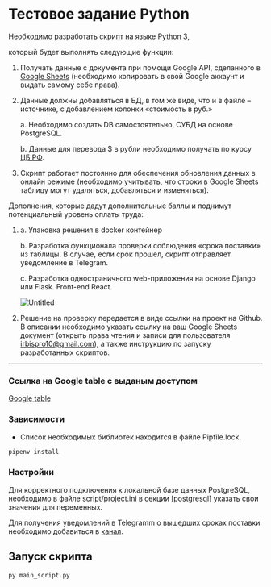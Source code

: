 
# **Тестовое задание Python**

Необходимо разработать скрипт на языке Python 3, 

который будет выполнять следующие функции:

1. Получать данные с документа при помощи Google API, сделанного в [Google Sheets](https://docs.google.com/spreadsheets/d/1f-qZEX1k_3nj5cahOzntYAnvO4ignbyesVO7yuBdv_g/edit) (необходимо копировать в свой Google аккаунт и выдать самому себе права).
2. Данные должны добавляться в БД, в том же виде, что и в файле –источнике, с добавлением колонки «стоимость в руб.»
    
    a. Необходимо создать DB самостоятельно, СУБД на основе PostgreSQL.
    
    b. Данные для перевода $ в рубли необходимо получать по курсу [ЦБ РФ](https://www.cbr.ru/development/SXML/).
    
3. Скрипт работает постоянно для обеспечения обновления данных в онлайн режиме (необходимо учитывать, что строки в Google Sheets таблицу могут удаляться, добавляться и изменяться).

Дополнения, которые дадут дополнительные баллы и поднимут потенциальный уровень оплаты труда:

1. a. Упаковка решения в docker контейнер
    
    b. Разработка функционала проверки соблюдения «срока поставки» из таблицы. В случае, если срок прошел, скрипт отправляет уведомление в Telegram.
    
    c. Разработка одностраничного web-приложения на основе Django или Flask. Front-end React.
    
    ![Untitled](https://kanalservis.notion.site/image/https%3A%2F%2Fs3-us-west-2.amazonaws.com%2Fsecure.notion-static.com%2F6ee6a638-c52e-46a0-9c2d-cb518c955fb1%2FUntitled.png?table=block&id=b1d9d345-46fe-49b7-8909-2884086d4be1&spaceId=dbcc5cf8-15c2-4d75-bb66-44a130d346fa&width=2000&userId=&cache=v2)
    

1. Решение на проверку передается в виде ссылки на проект на Github.
В описании необходимо указать ссылку на ваш Google Sheets документ (открыть права чтения и записи для пользователя [irbispro10@gmail.com](mailto:irbispro10@gmail.com)), а также инструкцию по запуску разработанных скриптов.
******************************

### Ссылка на Google table с выданым доступом
[Google table](https://docs.google.com/spreadsheets/d/1ki8CrRI7vUo0f4JqWiopPh4y7ffxX2BP2uvRg6eqb_0/edit#gid=0)

### Зависимости
- Список необходимых библиотек находится в файле Pipfile.lock.
```sh
pipenv install
```

### Настройки
Для корректного подключения к локальной базе данных PostgreSQL, необходимо в файле script/project.ini в секции [postgresql] указать свои значения для переменных.

Для получения уведомлений в Telegramm о вышедших сроках поставки необходимо добавиться в [канал](https://t.me/db_notice).

## Запуск скрипта

```sh
py main_script.py
```





